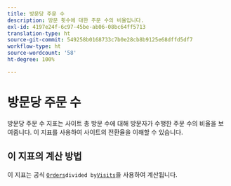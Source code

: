 ```yaml
---
title: 방문당 주문 수
description: 방문 횟수에 대한 주문 수의 비율입니다.
exl-id: 4197e24f-6c97-45be-ab06-08bc64ff5713
translation-type: ht
source-git-commit: 549258b0168733c7b0e28cb8b9125e68dffd5df7
workflow-type: ht
source-wordcount: '58'
ht-degree: 100%

---
```


# 방문당 주문 수

방문당 주문 수 지표는 사이트 총 방문 수에 대해 방문자가 수행한 주문 수의 비율을 보여줍니다. 이 지표를 사용하여 사이트의 전환율을 이해할 수 있습니다.

## 이 지표의 계산 방법

이 지표는 공식 [`Orders`](orders.md)` divided by `[`Visits`](visits.md)을 사용하여 계산됩니다.
